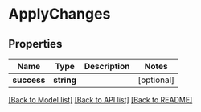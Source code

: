 # ApplyChanges

## Properties
Name | Type | Description | Notes
------------ | ------------- | ------------- | -------------
**success** | **string** |  | [optional] 

[[Back to Model list]](../README.md#documentation-for-models) [[Back to API list]](../README.md#documentation-for-api-endpoints) [[Back to README]](../README.md)


